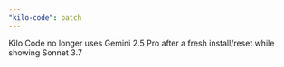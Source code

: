 ```yaml
---
"kilo-code": patch
---
```


Kilo Code no longer uses Gemini 2.5 Pro after a fresh install/reset while showing Sonnet 3.7
